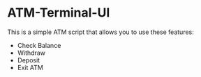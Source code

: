 # ATM-Terminal-UI

This is a simple ATM script that allows you to use these features:

- Check Balance
- Withdraw
- Deposit
- Exit ATM
